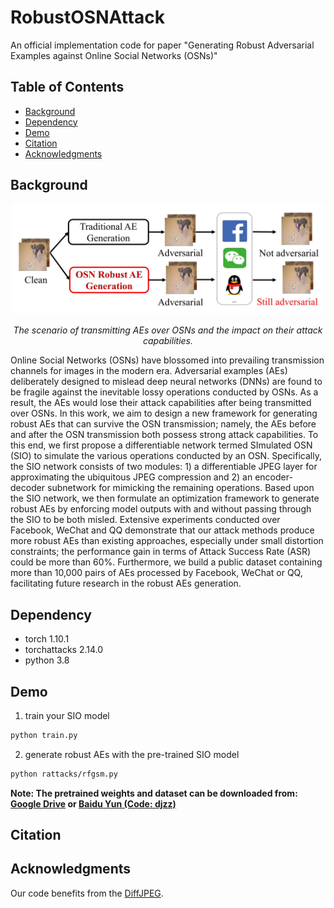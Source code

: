 # RobustOSNAttack

An official implementation code for paper "Generating Robust Adversarial Examples against Online Social Networks (OSNs)"

## Table of Contents

- [Background](#background)
- [Dependency](#dependency)
- [Demo](#demo)
- [Citation](#citation)
- [Acknowledgments](#acknowledgments)


## Background

<p align='center'>  
  <img src='https://github.com/csjunjun/RobustOSNAttack/blob/main/storyqq.jpg' width='500'/>
</p>
<p align='center'>  
  <em>The scenario of transmitting AEs over OSNs and the impact on their attack capabilities.</em>
</p>

Online Social Networks (OSNs) have blossomed into prevailing transmission channels for images in the modern era. Adversarial examples (AEs) deliberately designed to mislead deep neural networks (DNNs) are found to be fragile against the inevitable lossy operations conducted by OSNs. As a result, the AEs would lose their attack capabilities after being transmitted over OSNs. In this work, we aim to design a new framework for generating robust AEs that can survive the OSN transmission; namely, the AEs before and after the OSN transmission both possess strong attack capabilities. To this end, we first propose a differentiable network termed SImulated OSN (SIO) to simulate the various operations conducted by an OSN. Specifically, the SIO network consists of two modules: 1) a differentiable JPEG layer for approximating the ubiquitous JPEG compression and 2) an encoder-decoder subnetwork for mimicking the remaining operations. Based upon the SIO network, we then formulate an optimization framework to generate robust AEs by enforcing model outputs with and without passing through the SIO to be both misled. Extensive experiments conducted over Facebook, WeChat and QQ demonstrate that our attack methods produce more robust AEs than existing approaches, especially under small distortion constraints; the performance gain in terms of Attack Success Rate (ASR) could be more than 60%. Furthermore, we build a public dataset containing more than 10,000 pairs of AEs processed by Facebook, WeChat or QQ, facilitating future research in the robust AEs generation.


## Dependency
- torch 1.10.1
- torchattacks 2.14.0
- python 3.8

## Demo

1. train your SIO model
```bash
python train.py 
```
2. generate robust AEs with the pre-trained SIO model
```bash
python rattacks/rfgsm.py 
```
**Note: The pretrained weights and dataset can be downloaded from:
[Google Drive](https://drive.google.com/drive/folders/1M-yrL-DDvNd-KV9vxmxxAwAYTVMa6pde?usp=sharing) or 
[Baidu Yun (Code: djzz)](https://pan.baidu.com/s/10GHrwNv57L2d2bD_5X3W0g)**

## Citation

## Acknowledgments
Our code benefits from the [DiffJPEG](https://github.com/mlomnitz/DiffJPEG).



